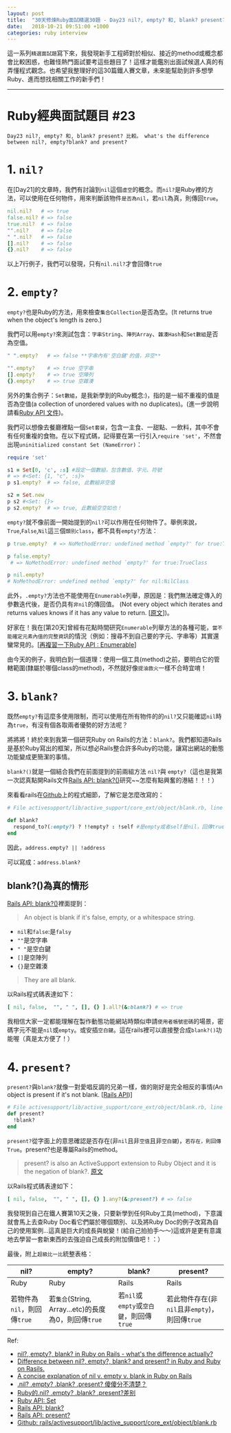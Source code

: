 ```yaml
---
layout: post
title:  "30天修煉Ruby面試精選30題 - Day23 nil?, empty? 和, blank? present? 比較?"
date:   2018-10-21 09:51:00 +1000
categories: ruby interview
---
```


這一系列`精選面試題`寫下來，我發現新手工程師對於相似、接近的method或概念都會比較困惑，也難怪熱門面試要考這些題目了！這樣才能鑑別出面試候選人真的有弄懂程式觀念。也希望我整理好的這30篇鐵人賽文章，未來能幫助到許多想學Ruby、進而想找相關工作的新手們！

---

# Ruby經典面試題目 #23

`Day23 nil?, empty? 和, blank? present? 比較。 what's the difference between nil?, empty?blank? and present? `

# 1. `nil?`

在[Day21]的文章時，我們有討論到`nil`這個`虛空`的概念。而`nil?`是Ruby裡的方法，可以使用在任何物件，用來判斷該物件`是否為nil`，若`nil`為真，則傳回`true`。

```ruby
nil.nil?   # => true
false.nil? # => false
true.nil?  # => false
"".nil?    # => false
" ".nil?   # => false
[].nil?    # => false
{}.nil?    # => false
```

以上7行例子，我們可以發現，只有`nil.nil?`才會回傳`true`

# 2. `empty?`

`empty?`也是Ruby的方法，用來檢查`集合Collection`是否為空。(It returns true when the object's length is zero.)

我們可以用`empty?`來測試包含：`字串String`、`陣列Array`、`雜湊Hash`和`Set數組`是否為空值。

```ruby
" ".empty?   # => false **字串內有'空白鍵'的值，非空**

"".empty?    # => true 空字串
[].empty?    # => true 空陣列
{}.empty?    # => true 空雜湊
```

另外的集合例子：`Set數組`，是我新學到的Ruby概念:)，指的是一組不重複的值是否為空值(a collection of unordered values with no duplicates)。(進一步說明請看[Ruby API 文件](https://ruby-doc.org/stdlib-2.5.3/libdoc/set/rdoc/Set.html))。

我們可以想像去餐廳裡點一個`Set套餐`，包含一主食、一甜點、一飲料，其中不會有任何重複的食物。在以下程式碼，記得要在第一行引入`require 'set'`，不然會出現`uninitialized constant Set (NameError)`：

```ruby
require 'set'

s1 = Set[0, 'c', :s] #設定一個數組，包含數值、字元、符號
# => #<Set: {1, "c", :s}>
p s1.empty?  # => false, 此數組非空值

s2 = Set.new
p s2 #<Set: {}>
p s2.empty?  # => true, 此數組空空如也！
```

`empty?`就不像前面一開始提到的`nil?`可以作用在任何物件了。舉例來說，`True`,`False`,`Nil`這三個`類別class`，都不具有`empty?`方法：

```ruby
p true.empty?  # => NoMethodError: undefined method `empty?' for true:TrueClass

p false.empty?  
 # => NoMethodError: undefined method `empty?' for true:TrueClass

p nil.empty?
# NoMethodError: undefined method `empty?' for nil:NilClass
```

此外，`.empty?`方法也不能使用在`Enumerable`列舉，原因是：我們無法確定傳入的參數迭代後，是否仍具有`非nil`的傳回值。 (Not every object which iterates and returns values knows if it has any value to return. [[原文](https://blog.arkency.com/2017/07/nil-empty-blank-ruby-rails-difference/)])。

好家在！我在[第20天]曾經有花點時間研究`Enumerable`列舉方法的各種可能，`當不能確定元素內值的完整資訊`的情況（例如：搜尋不到自己要的字元、字串等）其實還蠻常見的。[[再複習一下Ruby API : Enumerable](http://ruby-doc.org/core-2.4.2/Enumerable.html)]

由今天的例子，我明白到一個道理：使用一個工具(method)之前，要明白它的管轄範圍(隸屬於哪個class的method)，不然就好像`提油救火`一樣不合時宜唷！

# 3. `blank?`

既然`empty?`有這麼多使用限制，而可以使用在所有物件的的`nil?`又只能確認`nil`時為`true`，有沒有個各取兩者優勢的好方法呢？

將將將！終於來到我第一個研究Ruby on Rails的方法：`blank?`。我們都知道Rails是基於Ruby寫出的框架，所以想必Rails整合許多Ruby的功能，讓寫出網站的動態功能變成更簡潔的事情。

`blank?()`就是一個結合我們在前面提到的前兩組方法 `nil?`與  `empty?`（這也是我第一次認真點開Rails文件[Rails API: blank?()](https://api.rubyonrails.org/classes/Object.html#method-i-blank-3F)研究~~怎麼有點興奮的港結！！！）

來看看rails在[Github](https://github.com/rails/rails/blob/fc5dd0b85189811062c85520fd70de8389b55aeb/activesupport/lib/active_support/core_ext/object/blank.rb#L19)上的程式細節，了解它是怎麼改寫的：

```ruby
# File activesupport/lib/active_support/core_ext/object/blank.rb, line 19

def blank?
  respond_to?(:empty?) ? !!empty? : !self #是empty或者self是nil，回傳true
end
```

因此，`address.empty? || !address`

可以寫成：`address.blank?`

## blank?()為真的情形

[Rails API: blank?()](https://api.rubyonrails.org/classes/Object.html#method-i-blank-3F)裡面提到：

> An object is blank if it's false, empty, or a whitespace string.

* `nil`和`false`:是`falsy`
* `""`是空字串
* `" "`是空白鍵
* `[]`是空陣列
* `{}`是空雜湊

> They are all blank.

以Rails程式碼表達如下：

```ruby
[ nil, false,  "", " ", [], {} ].all?(&:blank?) # => true
```

我相信大家一定都能理解在製作動態功能網站時類似申請`使用者帳號密碼`的場景，密碼字元不能是`nil`或`empty`。或安插`空白鍵`。這在rails裡可以直接整合成`blank?()`功能喔（真是太方便了！）

# 4. `present?`

`present?`與`blank?`就像一對愛唱反調的兄弟一樣，做的剛好是完全相反的事情(An object is present if it's not blank. [[Rails API](https://api.rubyonrails.org/classes/Object.html#method-i-present-3F))]

```ruby
# File activesupport/lib/active_support/core_ext/object/blank.rb, line 26
def present?
  !blank?
end
```

`present?`從字面上的意思確認是否存在(非`nil`且非`空值`且非`空白鍵`)，`若存在，則回傳True`。present?也是專屬Rails的method。

> present? is also an ActiveSupport extension to Ruby Object and it is the negation of blank?. [原文](https://gist.github.com/pythonicrubyist/8114720)

以Rails程式碼表達如下：

```ruby
[ nil, false,  "", " ", [], {} ].any?(&:present?) # => false
```

我發現到自己在鐵人賽第10天之後，只要新學到任何Ruby工具(method)，下意識就會馬上去查Ruby Doc看它們屬於哪個類別、以及將Ruby Doc的例子改寫為自己的使用案例...這真是巨大的成長與蛻變！(給自己拍拍手～～)這或許是更有意識地去學習一套新東西的去強迫自己成長的附加價值吧！：）

最後，附上`超級比一比`統整表格：

nil? | empty?| blank?  | present?
------------- | -------------| -------------| -------------
Ruby | Ruby| Rails| Rails
若物件為`nil`，則回傳`true` | 若`集合`(String, Array...etc)的長度為0，則回傳`true` | 若`nil`或`empty`或`空白鍵`，則回傳`true` | 若此物件存在(非`nil`且非`empty`)，則回傳`true`



Ref:

* [nil?, empty?, blank? in Ruby on Rails - what's the difference actually?](https://blog.arkency.com/2017/07/nil-empty-blank-ruby-rails-difference/)
* [Difference between nil?, empty?, blank? and present? in Ruby and Ruby on Rasils.](https://gist.github.com/pythonicrubyist/8114720)
* [A concise explanation of nil v. empty v. blank in Ruby on Rails](https://stackoverflow.com/questions/885414/a-concise-explanation-of-nil-v-empty-v-blank-in-ruby-on-rails/888877#888877)
* [.nil? .empty? .blank? .present? 傻傻分不清楚？](https://mgleon08.github.io/blog/2015/12/16/ruby-on-rail-nil-empty-blank-present/)
* [Ruby的.nil? .empty? .blank? .present?差别](https://blog.csdn.net/u013435984/article/details/53608920)
* [Ruby API: Set](https://ruby-doc.org/stdlib-2.5.3/libdoc/set/rdoc/Set.html)
* [Rails API: blank?](https://api.rubyonrails.org/classes/Object.html#method-i-blank-3F)
* [Rails API: present?](https://api.rubyonrails.org/classes/Object.html#method-i-present-3F)
* [Github: rails/activesupport/lib/active_support/core_ext/object/blank.rb](https://github.com/rails/rails/blob/fc5dd0b85189811062c85520fd70de8389b55aeb/activesupport/lib/active_support/core_ext/object/blank.rb#L19)
